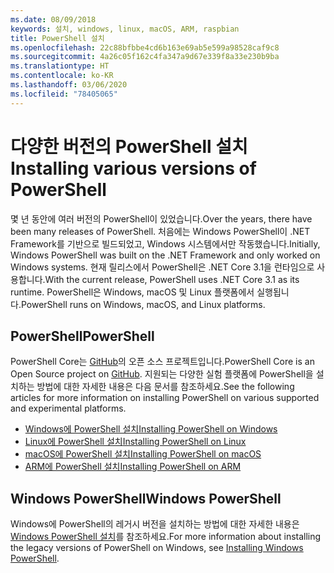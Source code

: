 ```yaml
---
ms.date: 08/09/2018
keywords: 설치, windows, linux, macOS, ARM, raspbian
title: PowerShell 설치
ms.openlocfilehash: 22c88bfbbe4cd6b163e69ab5e599a98528caf9c8
ms.sourcegitcommit: 4a26c05f162c4fa347a9d67e339f8a33e230b9ba
ms.translationtype: HT
ms.contentlocale: ko-KR
ms.lasthandoff: 03/06/2020
ms.locfileid: "78405065"
---
```

# <a name="installing-various-versions-of-powershell"></a><span data-ttu-id="a1dc0-103">다양한 버전의 PowerShell 설치</span><span class="sxs-lookup"><span data-stu-id="a1dc0-103">Installing various versions of PowerShell</span></span>

<span data-ttu-id="a1dc0-104">몇 년 동안에 여러 버전의 PowerShell이 있었습니다.</span><span class="sxs-lookup"><span data-stu-id="a1dc0-104">Over the years, there have been many releases of PowerShell.</span></span> <span data-ttu-id="a1dc0-105">처음에는 Windows PowerShell이 ​​.NET Framework를 기반으로 빌드되었고, Windows 시스템에서만 작동했습니다.</span><span class="sxs-lookup"><span data-stu-id="a1dc0-105">Initially, Windows PowerShell was built on the .NET Framework and only worked on Windows systems.</span></span> <span data-ttu-id="a1dc0-106">현재 릴리스에서 PowerShell은 .NET Core 3.1을 런타임으로 사용합니다.</span><span class="sxs-lookup"><span data-stu-id="a1dc0-106">With the current release, PowerShell uses .NET Core 3.1 as its runtime.</span></span> <span data-ttu-id="a1dc0-107">PowerShell은 Windows, macOS 및 Linux 플랫폼에서 실행됩니다.</span><span class="sxs-lookup"><span data-stu-id="a1dc0-107">PowerShell runs on Windows, macOS, and Linux platforms.</span></span>

## <a name="powershell"></a><span data-ttu-id="a1dc0-108">PowerShell</span><span class="sxs-lookup"><span data-stu-id="a1dc0-108">PowerShell</span></span>

<span data-ttu-id="a1dc0-109">PowerShell Core는 [GitHub](https://github.com/powershell/powershell)의 오픈 소스 프로젝트입니다.</span><span class="sxs-lookup"><span data-stu-id="a1dc0-109">PowerShell Core is an Open Source project on [GitHub](https://github.com/powershell/powershell).</span></span> <span data-ttu-id="a1dc0-110">지원되는 다양한 실험 플랫폼에 PowerShell을 설치하는 방법에 대한 자세한 내용은 다음 문서를 참조하세요.</span><span class="sxs-lookup"><span data-stu-id="a1dc0-110">See the following articles for more information on installing PowerShell on various supported and experimental platforms.</span></span>

- [<span data-ttu-id="a1dc0-111">Windows에 PowerShell 설치</span><span class="sxs-lookup"><span data-stu-id="a1dc0-111">Installing PowerShell on Windows</span></span>](Installing-PowerShell-Core-on-Windows.md)
- [<span data-ttu-id="a1dc0-112">Linux에 PowerShell 설치</span><span class="sxs-lookup"><span data-stu-id="a1dc0-112">Installing PowerShell on Linux</span></span>](Installing-PowerShell-Core-on-Linux.md)
- [<span data-ttu-id="a1dc0-113">macOS에 PowerShell 설치</span><span class="sxs-lookup"><span data-stu-id="a1dc0-113">Installing PowerShell on macOS</span></span>](Installing-PowerShell-Core-on-macOS.md)
- [<span data-ttu-id="a1dc0-114">ARM에 PowerShell 설치</span><span class="sxs-lookup"><span data-stu-id="a1dc0-114">Installing PowerShell on ARM</span></span>](PowerShell-Core-on-ARM.md)

## <a name="windows-powershell"></a><span data-ttu-id="a1dc0-115">Windows PowerShell</span><span class="sxs-lookup"><span data-stu-id="a1dc0-115">Windows PowerShell</span></span>

<span data-ttu-id="a1dc0-116">Windows에 PowerShell의 레거시 버전을 설치하는 방법에 대한 자세한 내용은 [Windows PowerShell 설치](installing-windows-powershell.md)를 참조하세요.</span><span class="sxs-lookup"><span data-stu-id="a1dc0-116">For more information about installing the legacy versions of PowerShell on Windows, see [Installing Windows PowerShell](installing-windows-powershell.md).</span></span>
